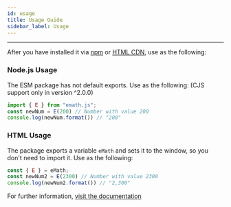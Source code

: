 ```yaml
---
id: usage
title: Usage Guide
sidebar_label: Usage
---
```


---

After you have installed it via [npm](./install#install-via-npm) or [HTML CDN](./install#include-using-cdn), use as the following:

### Node.js Usage

The ESM package has not default exports. Use as the following: (CJS support only in version ^2.0.0)

```js
import { E } from "emath.js";
const newNum = E(200) // Number with value 200
console.log(newNum.format()) // "200"
```

### HTML Usage

The package exports a variable ``eMath`` and sets it to the window, so you don't need to import it. Use as the following:

```js
const { E } = eMath;
const newNum2 = E(2300) // Number with value 2300
console.log(newNum2.format()) // "2,300"
```

For further information, [visit the documentation](https://xshadowblade.github.io/emath.js/typedoc/index.html)